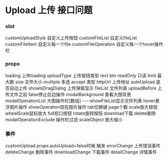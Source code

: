 # Upload 上传 接口问题
<template>
  <div>
    <UPLOAD v-model:fileList="FileList" />
  </div>
</template>
<script setup>
import { ref } from 'vue'
import UPLOAD from './components/Upload/index.vue'
const FileList = ref([])
function uploadBefore(e) {
  console.log(e);
}
</script>

### slot
customUploadStyle 自定义上传按钮
customFileList 自定义fileList
customFileItem 自定义每一个file
customFileOperation 自定义每一个hover操作栏

### props
loading 上传loading
uploadType 上传按钮类型 rect btn
readOnly 只读
limit 最大数
size 文件大小
multiple 多选
accept 类型
httpUrl 上传地址
autoUpload 是否自动上传
showIsDragDialog 上传弹窗显示
fileList 文件列表
uploadBefore 上传文件之前 false停止后边操作
modalBackground 查看大图背景
modalOperationList 大图操作栏[数组]
----showFileList显示文件列表 hover悬浮图片操作 showOperation现在图片操作 tab切换键 page个数 scale放大按钮 wheelScale鼠标放大 full视口按钮 rotate旋转按钮 download下载 delete删除
modalOperationExclude 操作栏过滤
scaleObject 放大缩小

### 事件
customUpload props.autoUpload=false时候 触发
errorChange 上传错误事件
deleteChange 删除事件
downloadChange 下载事件
detailChange 详情事件